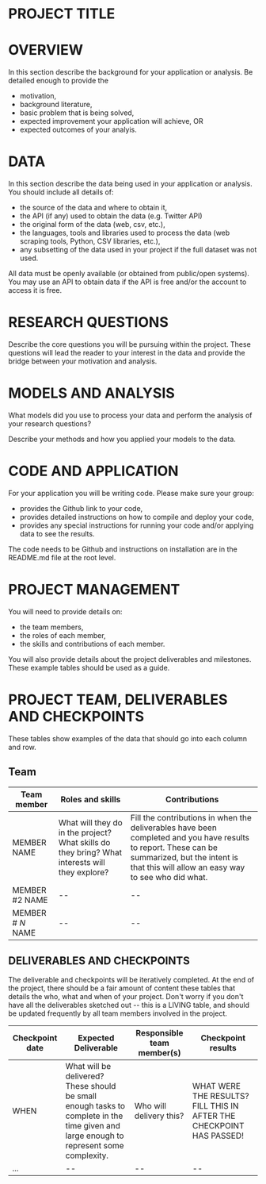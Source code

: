 PROJECT TITLE
=============

# OVERVIEW
In this section describe the background for your application or analysis.  Be detailed enough to provide the 

- motivation,
- background literature,
- basic problem that is being solved,
- expected improvement your application will achieve, OR
- expected outcomes of your analyis.

# DATA
In this section describe the data being used in your application or analysis.  You should include all details of:

- the source of the data and where to obtain it,
- the API (if any) used to obtain the data (e.g. Twitter API)
- the original form of the data (web, csv, etc.),
- the languages, tools and libraries used to process the data (web scraping tools, Python, CSV libraries, etc.),
- any subsetting of the data used in your project if the full dataset was not used.

All data must be openly available (or obtained from public/open systems).  You may use an API to obtain data if the API is free and/or the account to access it is free.


# RESEARCH QUESTIONS
Describe the core questions you will be pursuing within the project.  These questions will lead the reader to your interest in the data and provide the bridge between your motivation and analysis.  


# MODELS AND ANALYSIS

What models did you use to process your data and perform the analysis of your research questions?  

Describe your methods and how you applied your models to the data.  


# CODE AND APPLICATION

For your application you will be writing code.  Please make sure your group:

- provides the Github link to your code,
- provides detailed instructions on how to compile and deploy your code,
- provides any special instructions for running your code and/or applying data to see the results.

The code needs to be Github and instructions on installation are in the README.md file at the root level.

# PROJECT MANAGEMENT

You will need to provide details on:

- the team members,
- the roles of each member,
- the skills and contributions of each member.

You will also provide details about the project deliverables and milestones.  These example tables should be used as a guide.

# PROJECT TEAM, DELIVERABLES AND CHECKPOINTS
These tables show  examples of the data that should go into each column and row.


## Team

| Team member | Roles and skills | Contributions |
|-------------|-------------------------|---------------------------------------------|
| MEMBER NAME | What will they do in the project?  What skills do they bring?  What interests will they explore? | Fill the contributions in when the deliverables have been completed and you have results to report.  These can be summarized, but the intent is that this will allow an easy way to see who did what. |
| MEMBER #2 NAME | -- | -- |
| MEMBER # _N_ NAME | -- | -- |

## DELIVERABLES AND CHECKPOINTS

The deliverable and checkpoints will be iteratively completed.  At the end of the project, there should be a fair amount of content these tables that details the who, what and when of your project.  Don't worry if you don't have all the deliverables sketched out -- this is a LIVING table, and should be updated frequently by all team members involved in the project.

| Checkpoint date | Expected Deliverable                                                          | Responsible team member(s) | Checkpoint results                                                                                                                  |
|---------------|-------------------------------------------------------------------------------|----------------------------|-------------------------------------------------------------------------------------------------------------------------------------|
|WHEN | What will be delivered?  These should be small enough tasks to complete in the time given and large enough to represent some complexity. | Who will delivery this?    | WHAT WERE THE RESULTS?  FILL THIS IN AFTER THE CHECKPOINT HAS PASSED! |
|     ...          | -- | --                    |  -- |

